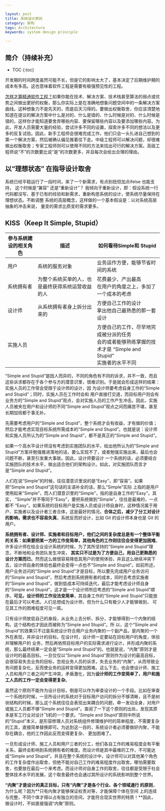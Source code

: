 ```yaml
---

layout: post
title: 系统设计原则
category: 架构
tags: Architecture
keywords: system design principle 

---
```


## 简介（持续补充）

* TOC
{:toc}

开发期的时间跨度虽然可能不长，但是它的影响太大了，基本决定了后期维护期的成本有多高。这也意味着软件工程是需要有极强预见性的工程。

[怎样才算精通软件工程？](https://mp.weixin.qq.com/s/T0l9e8zhBWvMol5QIybeVg)如果你能在技术、解决方案、技术栈甚至算法的弱点或优势之间做出更好的权衡，那么你实际上是在准确地想象问题空间中的一条解决方案曲线。这种想象力不是先天的，而是后天习得的。要做出权衡取舍，你应该清楚地知道在提议的解决方案中什么是对的、什么是错的、什么时候是对的、什么时候是错的，这样你才能知道要舍弃哪些内容、要保留哪些内容以及要添加哪些内容。为此，开发人员需要大量的经验，尝试许多不同的设置，探索许多不同的想法以及更多的反复试验。因此，新手工程师会很难完成工作，他们只会一头扎进自己想到的第一个解决方案，然后被确认偏见推着往下走。中级工程师可以解决问题，却很难做出权衡取舍；专家工程师则可以使用不同的方法来找出可行的解决方案。高级工程师说“不”的次数要比说“是”的次数更多，并且每次会给出合理的理由。

## 以“理想状态” 在指导设计取舍

系统已经平稳运行了一段时间，来了一个新需求，有点别扭但加点ifelse 也能支持， 这个时候是“兼容” 还是“重新设计”？ 我倾向于重新设计，即：假设系统一行代码都没写，基于已有的经验和新需求，重新构思系统的设计，使系统尽量保持在理想状态。不断调整 系统的高层概念，这样做的一个基本假设是：以对系统高层抽象的冲击来说， 量变的需求比质变的需求要多。 

## KISS（Keep It Simple, Stupid）

|参与系统建设的相关角色|描述|如何看待Simple和 Stupid|
|---|---|---|
|用户|系统的服务对象|业务运作方便，能够节省时间的系统|
|系统拥有者|为整个系统买单的人，也是最终获得系统运营收益的人|花费最少、产出最高<br>在用户的角度之上，多加了一个成本的考虑|
|设计师|从系统拥有者身上拆分出来的|方便自己工作的设计<br>拿出他自己最熟悉的那一套设计|
|实施人员||方便自己的工作，尽早地完成被分派的任务<br>会的或者能够熟练掌握的技术才是 “Simple and Stupid”<br>实施者的水平不同|

“Simple and Stupid”是因人而异的，不同的角色有不同的诉求，并不一致，而且这些诉求都存在于各个参与方的潜意识里，很难识别。于是就会形成这样的结果：实施人员的工作常会受限于设计师的设计，因 为设计师要考虑自身工作的“Simple and Stupid”；同时，实施人员在工作时会和 用户直接打交道，而目标用户则会有业务方的“Simple and Stupid”观点，会对实施人员的工作产生冲击。因此，实施人员被夹在用户和设计师的不同“Simple and Stupid”观点之间而痛苦不堪，甚至长期加班都于事无补。

先需要考虑用户的“Simple and Stupid”，整个系统才会有收益，才有做的价值；然后才能考虑实现目标系统所需成本的“Simple and Stupid”。也就是说：设计师和实施人员所认为的“Simple and Stupid”，都不是真正的“Simple and Stupid”。

如果一个高水平设计师没有考虑到实施团队的水平，给出他所认为的“Simple and Stupid”方案并勉强推进落地的话，要么实现不了，或者勉强实施出来，最后也会问题不断，甚至引发重大事故。因此，设计师要设计 一个系统的话，必须要结合实施团队的技术水平，做出适合他们的架构设计。如此，对实施团队而言才是“Simple and Stupid”。

人们在说“Simple”的时候，往往潜意识里说的是“Easy”，即“容易”。如果把“Simple and Stupid”这句话的主语补全的话，那么“Simple”实际 上指的是用户使用起来“Simple”，而人们潜意识里的“Simple”，指的是自身工作的“Easy”。其实， “Simple”并不等同于“Easy”，要把系统做到“Simple”，往往是最难的，一点都不 “Easy”。如果系统的目标用户是实施人员或设计师自身时，这种情况属于用户、实施者以及设计者三者合体，这是最好的情况。**合体之后，减少了分工对设计的影响，需求也不容易失真**，系统反而好设计，比如 Git 的设计师本身也是 Git 的用户。

**系统拥有者、设计师、实施者和目标用户，他们之间的复杂度总是有一个整体平衡的关系：如果要把某一方的工作变简单，其他角色的工作则往往会变得更加困难**。许多设计师在给企业设计系统的时候，为了其所坚持的“Simple and Stupid”理念，不断地和业务团队发生冲突， **其实只不过是为了方便自己，用自己更熟悉的设计方案而已**。然而这么做很容易降低其用户的使用体验，并且这么继续冲突下去，设计师自身的体验也最终会变得一点也不“Simple and Stupid”。如前所述，用户业务访问的“Simple and Stupid”才是目标，所以要先完成用户业务访问的“Simple and Stupid”，然后考虑到系统拥有者的成本，同时去考虑实施者的“Simple and Stupid”，做到低成本可持续迭代，最后才能考虑设计师自身的“Simple and Stupid”，这才是一个设计师所应考虑的“Simple and Stupid”顺序。**可见，设计师的工作没法变简单**，其自身工作的“Simple and Stupid”只能放在最后才可以考虑。人们总想成为设计师，但为什么只有极少人才能够做到， 可见其工作的困难程度可见一斑。

只有设计师放低自己的身段，从业务上去分析、拆分，才能够得到一个内聚的结构，这个结构也才因此而被称为“Simple and Stupid”。所 以，这个“Simple and Stupid”的效果只不过是系统设计符合用户业务内聚的一个副产品，是内聚的一个外在表现，并非设计的目标。在设计时，设计师一定要站在目标用户的角度，体验并理解用户的 业务，然后再依照目标用户的实际需求进行设计，并形成内聚的系统，那么最终结果一定会是“Simple and Stupid”的。也就是说，“内聚”原则才是设计时的最高目标。一旦仅仅以“Simple and Stupid”原则作为设计的最高目标，会很容易失去业务的目标，忽视业务人员的诉求，失去业务的“内聚”，从而导致业务问题复杂化，反而使业务的运转变得更加困难。这么下去，也会使设计师、施工 人员和用户三者之间产生冲突，矛盾激化，因为**设计师的工作变简单了，用户和施工人员的工作一定会变得更复杂**。

虽然这个原则不能作为设计目标，倒是可以作为审查设计的一个手段。比如在审查一个系统的时候，一旦所设计的系统对于目标用户访问的拆分不够清晰，且不是树状结构的时候，那么这个系统往往会表现出来耦合的问题，牵一发动全身，对用户或施工人员都不够“Simple and Stupid”。查阅了一下这个原则的出处，发现其原本是军工行业对设计飞机的一个要求。“Simple and Stupid”原则中所说的“Stupid”本义，是形容修理人员对系统组件修理维护时的简单程度，不需要复杂的工具，直接简单替换即可。为达到这一目的，系统设计者必须要做好内聚，不能存在耦合，他的工作因此反而变得更复杂、 更加困难了。


一旦形成设计师、施工人员和用户三者的分工，他们各自工作的难易程度会有平衡关系，最终会影响到系统拥有者的难度。而设计师是其中最难的工作，不可能达成“Simple and Stupid”。并且在整个系统的设计中，设计师可以对其他某个角色的工作复杂度作出取舍，但绝不能对自己工作的难易程度作出取舍。哪怕需要取舍，也要放在最后一个来考虑。而设计师对自身工作的取舍，往往都是受限于社会整体技术水平的发展，这个取舍最终也会通过其所设计的系统影响到整个世界。

**“内聚”才是设计的真正目标，只有“内聚”才是各个行业、各个领域通行 的原则**，为什么呢？因为**只有内聚才能够保证权责对等，才能保障个体在空间 上的连续与完整，不同个体才得以占有独立的空间，才能符合现实世界的特质！**因此，做设计时，不如直接强调“内聚”原则。